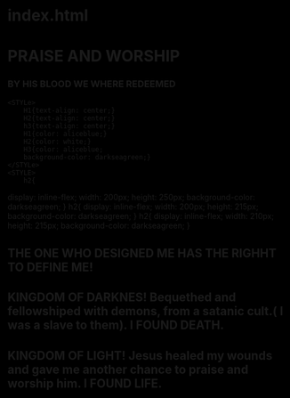 # index.html
<html style="background-color: black;" lang="en">
<head>
    <meta charset="UTF-8">
    <title>JESUS SAVES</title>
</head>
<body>
    <H1>PRAISE AND WORSHIP</H1>
    <h3>BY HIS BLOOD WE WHERE REDEEMED</h3>

    <STYLe>
        H1{text-align: center;}
        H2{text-align: center;}
        h3{text-align: center;}
        H1{color: aliceblue;}
        H2{color: white;}
        H3{color: aliceblue;
        background-color: darkseagreen;}
    </STYLe>
    <STYLE>
        h2{
display: inline-flex;
width: 200px;
height: 250px;
background-color: darkseagreen;
        }
        h2{
            display: inline-flex;
            width: 200px;
            height: 215px;
            background-color: darkseagreen;
        }
        h2{
            display: inline-flex;
            width: 210px;
            height: 215px;
            background-color: darkseagreen;
        }
    </STYLE>
    <h2>THE ONE WHO DESIGNED ME HAS THE RIGHHT TO DEFINE ME!</h2>
    <h2>KINGDOM OF DARKNES! Bequethed and fellowshiped with demons, from a satanic cult.( I was a slave to them). I FOUND DEATH.</h2>
    <h2>KINGDOM OF LIGHT! Jesus healed my wounds and gave me another chance to praise and worship him. I FOUND LIFE.</h2>
</body>
</html>

    
